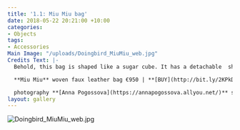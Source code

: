 ```yaml
---
title: '1.1: Miu Miu bag'
date: 2018-05-22 20:21:00 +10:00
categories:
- Objects
tags:
- Accessories
Main Image: "/uploads/Doingbird_MiuMiu_web.jpg"
Credits Text: |-
  Behold, this bag is shaped like a sugar cube. It has a detachable  shoulder strap (not pictured) and satin lining. It is the colour of a box of Redheads matches and can store up to five pieces of fruit.

  **Miu Miu** woven faux leather bag €950 | **[BUY](http://bit.ly/2KPkDuL)**

  photography **[Anna Pogossova](https://annapogossova.allyou.net/)** styling **[Miguel Urbina Tan](https://www.instagram.com/miguelurbinatan)**
layout: gallery
---
```


![Doingbird_MiuMiu_web.jpg](/uploads/Doingbird_MiuMiu_web.jpg)